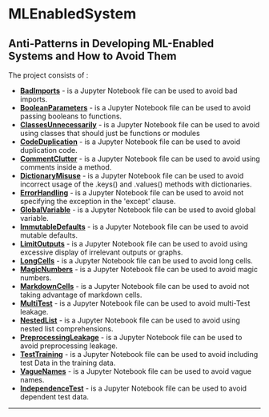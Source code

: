 # MLEnabledSystem
Anti-Patterns in Developing ML-Enabled Systems and How to Avoid Them
---
The project consists of :
* [__BadImports__](BadImports.ipynb) - is a Jupyter Notebook file can be used to avoid bad imports.
* [__BooleanParameters__](BooleanParameters.ipynb) - is a Jupyter Notebook file can be used to avoid passing booleans to functions.
* [__ClassesUnnecessarily__](ClassesUnnecessarily.ipynb)  - is a Jupyter Notebook file can be used to avoid using classes that should just be functions or modules
* [__CodeDuplication__](CodeDuplication.ipynb)  - is a Jupyter Notebook file can be used to avoid duplication code.
* [__CommentClutter__](CommentClutter.ipynb)  - is a Jupyter Notebook file can be used to avoid using comments inside a method.
* [__DictionaryMisuse__](DictionaryMisuse.ipynb)  - is a Jupyter Notebook file can be used to avoid incorrect usage of the .keys() and .values() methods with dictionaries.
* [__ErrorHandling__](ErrorHandling.ipynb)  - is a Jupyter Notebook file can be used to avoid not specifying the exception in the 'except' clause.
* [__GlobalVariable__](GlobalVariable.ipynb)  - is a Jupyter Notebook file can be used to avoid global variable.
* [__ImmutableDefaults__](ImmutableDefaults.ipynb)  - is a Jupyter Notebook file can be used to avoid mutable defaults.
* [__LimitOutputs__](LimitOutputs.ipynb)  - is a Jupyter Notebook file can be used to avoid using excessive display of irrelevant outputs or graphs.
* [__LongCells__](LongCells.ipynb)  - is a Jupyter Notebook file can be used to avoid long cells.
* [__MagicNumbers__](MagicNumbers.ipynb)  - is a Jupyter Notebook file can be used to avoid magic numbers.
* [__MarkdownCells__](MarkdownCells.ipynb)  - is a Jupyter Notebook file can be used to avoid not taking advantage of markdown cells.
* [__MultiTest__](MultiTest.ipynb)  - is a Jupyter Notebook file can be used to avoid multi-Test leakage.
* [__NestedList__](NestedList.ipynb)  - is a Jupyter Notebook file can be used to avoid using nested list comprehensions.
* [__PreprocessingLeakage__](PreprocessingLeakage.ipynb)  - is a Jupyter Notebook file can be used to avoid preprocessing leakage.
* [__TestTraining__](TestTraining.ipynb)  - is a Jupyter Notebook file can be used to avoid including test Data in the training data.
* [__VagueNames__](VagueNames.ipynb)  - is a Jupyter Notebook file can be used to avoid vague names.
* [__IndependenceTest__](IndependenceTest.ipynb)  - is a Jupyter Notebook file can be used to avoid dependent test data.
-----

